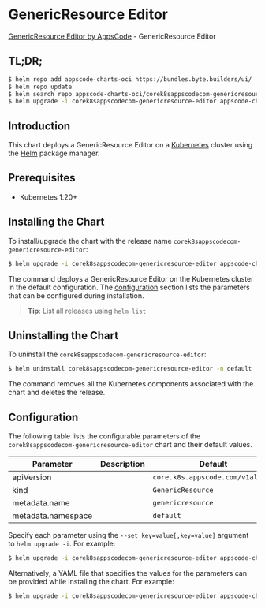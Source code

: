 # GenericResource Editor

[GenericResource Editor by AppsCode](https://byte.builders) - GenericResource Editor

## TL;DR;

```bash
$ helm repo add appscode-charts-oci https://bundles.byte.builders/ui/
$ helm repo update
$ helm search repo appscode-charts-oci/corek8sappscodecom-genericresource-editor --version=v0.4.21
$ helm upgrade -i corek8sappscodecom-genericresource-editor appscode-charts-oci/corek8sappscodecom-genericresource-editor -n default --create-namespace --version=v0.4.21
```

## Introduction

This chart deploys a GenericResource Editor on a [Kubernetes](http://kubernetes.io) cluster using the [Helm](https://helm.sh) package manager.

## Prerequisites

- Kubernetes 1.20+

## Installing the Chart

To install/upgrade the chart with the release name `corek8sappscodecom-genericresource-editor`:

```bash
$ helm upgrade -i corek8sappscodecom-genericresource-editor appscode-charts-oci/corek8sappscodecom-genericresource-editor -n default --create-namespace --version=v0.4.21
```

The command deploys a GenericResource Editor on the Kubernetes cluster in the default configuration. The [configuration](#configuration) section lists the parameters that can be configured during installation.

> **Tip**: List all releases using `helm list`

## Uninstalling the Chart

To uninstall the `corek8sappscodecom-genericresource-editor`:

```bash
$ helm uninstall corek8sappscodecom-genericresource-editor -n default
```

The command removes all the Kubernetes components associated with the chart and deletes the release.

## Configuration

The following table lists the configurable parameters of the `corek8sappscodecom-genericresource-editor` chart and their default values.

|     Parameter      | Description |                   Default                   |
|--------------------|-------------|---------------------------------------------|
| apiVersion         |             | <code>core.k8s.appscode.com/v1alpha1</code> |
| kind               |             | <code>GenericResource</code>                |
| metadata.name      |             | <code>genericresource</code>                |
| metadata.namespace |             | <code>default</code>                        |


Specify each parameter using the `--set key=value[,key=value]` argument to `helm upgrade -i`. For example:

```bash
$ helm upgrade -i corek8sappscodecom-genericresource-editor appscode-charts-oci/corek8sappscodecom-genericresource-editor -n default --create-namespace --version=v0.4.21 --set apiVersion=core.k8s.appscode.com/v1alpha1
```

Alternatively, a YAML file that specifies the values for the parameters can be provided while
installing the chart. For example:

```bash
$ helm upgrade -i corek8sappscodecom-genericresource-editor appscode-charts-oci/corek8sappscodecom-genericresource-editor -n default --create-namespace --version=v0.4.21 --values values.yaml
```
